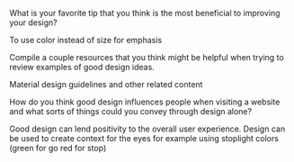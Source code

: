 What is your favorite tip that you think is the most beneficial to improving your design?

To use color instead of size for emphasis

Compile a couple resources that you think might be helpful when trying to review examples of good design ideas.

Material design guidelines and other related content

How do you think good design influences people when visiting a website and what sorts of things could you convey through design alone?

Good design can lend positivity to the overall user experience. Design can be used to create context for the eyes for example using stoplight colors (green for go red for stop) 